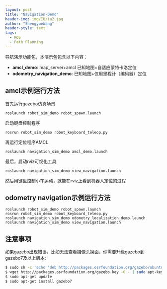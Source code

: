 ```yaml
---
layout: post
title: "Navigation-Demo"
header-img: img/IU/iu2.jpg
author: "ShengyueWang"
header-style: text
tags:
  - ROS 
  - Path Planning
---
```


导航演示功能包，本演示包包含以下内容：

* **amcl_demo**: map\_server+amcl 已知地图+自适应蒙特卡洛定位
* **odometry\_navigation\_demo**: 已知地图+仅用里程计（编码器）定位

## amcl示例运行方法

首先运行gazebo仿真场景

	roslaunch robot_sim_demo robot_spawn.launch

启动键盘控制程序

	rosrun robot_sim_demo robot_keyboard_teleop.py

再运行定位程序AMCL

	roslaunch navigation_sim_demo amcl_demo.launch

最后，启动rviz可视化工具

	roslaunch navigation_sim_demo view_navigation.launch

然后用键盘控制小车运动，就能在rviz上看到机器人定位的过程

## odometry navigation示例运行方法

	roslaunch robot_sim_demo robot_spawn.launch
	rosrun robot_sim_demo robot_keyboard_teleop.py
	roslaunch navigation_sim_demo odometry_localization_demo.launch
	roslaunch navigation_sim_demo view_navigation.launch


## 注意事项
如果gazebo出现错误，比如无法查看摄像头换面，你需要升级gazebo到gazebo7及以上版本:
```sh
$ sudo sh -c 'echo "deb http://packages.osrfoundation.org/gazebo/ubuntu-stable `lsb_release -cs` main" > /etc/apt/sources.list.d/gazebo-stable.list'
$ wget http://packages.osrfoundation.org/gazebo.key -O - | sudo apt-key add -
$ sudo apt-get update
$ sudo apt-get install gazebo7
```
